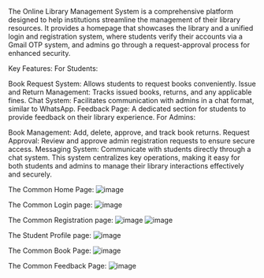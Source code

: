 The Online Library Management System is a comprehensive platform designed to help institutions streamline the management of their library resources. It provides a homepage that showcases the library and a unified login and registration system, where students verify their accounts via a Gmail OTP system, and admins go through a request-approval process for enhanced security.

Key Features:
For Students:

Book Request System: Allows students to request books conveniently.
Issue and Return Management: Tracks issued books, returns, and any applicable fines.
Chat System: Facilitates communication with admins in a chat format, similar to WhatsApp.
Feedback Page: A dedicated section for students to provide feedback on their library experience.
For Admins:

Book Management: Add, delete, approve, and track book returns.
Request Approval: Review and approve admin registration requests to ensure secure access.
Messaging System: Communicate with students directly through a chat system.
This system centralizes key operations, making it easy for both students and admins to manage their library interactions effectively and securely.

The Common Home Page:
![image](https://github.com/user-attachments/assets/300f61a4-3527-4865-b7f8-d86def21b939)

The Common Login page:
![image](https://github.com/user-attachments/assets/93592d8f-73ec-4a41-8cbb-3664bc4c1b82)

The Common Registration page:
![image](https://github.com/user-attachments/assets/18d87440-e3f6-42a5-b308-99dc5ea0917c)
![image](https://github.com/user-attachments/assets/19894de2-9557-4071-86b1-284c31541f56)

The Student Profile page:
![image](https://github.com/user-attachments/assets/6e64d6f0-e578-4ed9-baae-28095d135445)

The Common Book Page:
![image](https://github.com/user-attachments/assets/5f2339d4-fba4-468c-aacc-e1c068d94cea)

The Common Feedback Page:
![image](https://github.com/user-attachments/assets/bcf5a73f-07a5-4dcb-a7ec-ffe7db366215)






